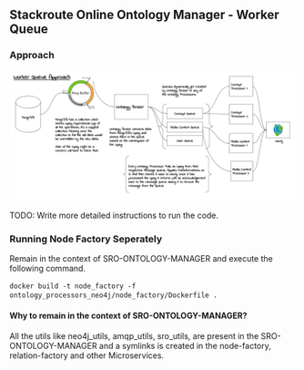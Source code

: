 ## Stackroute Online Ontology Manager - Worker Queue

### Approach
![RepresentingEntitiesUsingWorkerQueue](./thoughts/SRO-RepresentingEntitiesInGraphDBUsingWorkerQueues.png)

TODO: Write more detailed instructions to run the code.

### Running Node Factory Seperately ###

Remain in the context of SRO-ONTOLOGY-MANAGER and execute the following command.
```
docker build -t node_factory -f ontology_processors_neo4j/node_factory/Dockerfile .
```

#### Why to remain in the context of SRO-ONTOLOGY-MANAGER? ####

All the utils like neo4j_utils, amqp_utils, sro_utils, are present in the SRO-ONTOLOGY-MANAGER and a symlinks is created in the node-factory, relation-factory and other Microservices.
